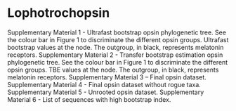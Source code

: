 # Lophotrochopsin

Supplementary Material 1 - Ultrafast bootstrap opsin phylogenetic tree. See the colour bar in Figure 1 to discriminate the different opsin groups. Ultrafast bootstrap values at the node. The outgroup, in black, represents melatonin receptors.
Supplementary Material 2 - Transfer bootstrap estimation opsin phylogenetic tree. See the colour bar in Figure 1 to discriminate the different opsin groups. TBE values at the node. The outgroup, in black, represents melatonin receptors. 
Supplementary Material 3 – Final opsin dataset.
Supplementary Material 4 - Final opsin dataset without rogue taxa.
Supplementary Material 5 - Unrooted opsin dataset.
Supplementary Material 6 - List of sequences with high bootstrap index.
